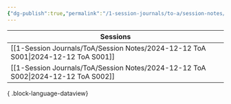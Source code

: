 ```yaml
---
{"dg-publish":true,"permalink":"/1-session-journals/to-a/session-notes/session-notes/"}
---
```


| Sessions                                                                             |
| ------------------------------------------------------------------------------------ |
| [[1-Session Journals/ToA/Session Notes/2024-12-12 ToA S001\|2024-12-12 ToA S001]] |
| [[1-Session Journals/ToA/Session Notes/2024-12-12 ToA S002\|2024-12-12 ToA S002]] |

{ .block-language-dataview}